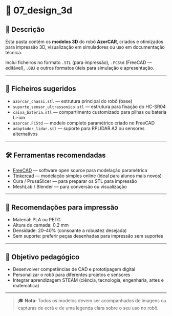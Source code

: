 
# 📁 07_design_3d

## 📌 Descrição
Esta pasta contém os **modelos 3D** do robô **AzorCAR**, criados e otimizados para impressão 3D, visualização em simuladores ou uso em documentação técnica.

Inclui ficheiros no formato `.STL` (para impressão), `.FCStd` (FreeCAD — editável), `.OBJ` e outros formatos úteis para simulação e apresentação.

---

## 📂 Ficheiros sugeridos

- `azorcar_chassi.stl` — estrutura principal do robô (base)
- `suporte_sensor_ultrassonico.stl` — estrutura para fixação do HC-SR04
- `caixa_bateria.stl` — compartimento customizado para pilhas ou bateria Li-ion
- `azorcar.FCStd` — modelo completo paramétrico criado no FreeCAD
- `adaptador_lidar.stl` — suporte para RPLIDAR A2 ou sensores alternativos

---

## 🛠️ Ferramentas recomendadas

- [FreeCAD](https://www.freecad.org/) — software open source para modelação paramétrica
- [Tinkercad](https://www.tinkercad.com/) — modelação simples online (ideal para alunos mais novos)
- Cura / PrusaSlicer — para preparar os STL para impressão
- MeshLab / Blender — para conversão ou visualização

---

## 🧪 Recomendações para impressão

- Material: PLA ou PETG
- Altura de camada: 0.2 mm
- Densidade: 20–40% (consoante a robustez desejada)
- Sem suporte: preferir peças desenhadas para impressão sem suportes

---

## 🎯 Objetivo pedagógico

- Desenvolver competências de CAD e prototipagem digital
- Personalizar o robô para diferentes projetos e sensores
- Integrar aprendizagem STEAM (ciência, tecnologia, engenharia, artes e matemática)

---

> 🎓 **Nota:** Todos os modelos devem ser acompanhados de imagens ou capturas de ecrã e de uma legenda clara sobre o seu uso no robô.
